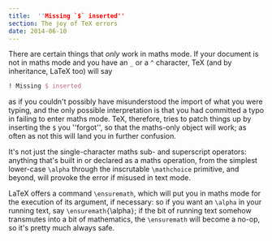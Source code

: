 ```yaml
---
title:  ''Missing `$` inserted''
section: The joy of TeX errors
date: 2014-06-10
---
```


There are certain things that _only_ work in maths mode.  If your
document is not in maths mode and you have an `_` or a `^` character,
TeX (and by inheritance, LaTeX too) will say
```latex
! Missing $ inserted
```
as if you couldn't possibly have misunderstood the import of what you
were typing, and the only possible interpretation is that you had
committed a typo in failing to enter maths mode.  TeX, therefore,
tries to patch things up by inserting the `$` you ''forgot'', so that
the maths-only object will work; as often as not this will land you in
further confusion.

It's not just the single-character maths sub- and superscript
operators: anything that's built in or declared as a maths operation,
from the simplest lower-case `\alpha` through the inscrutable
`\mathchoice` primitive, and beyond, will provoke the error if
misused in text mode.

LaTeX offers a command `\ensuremath`, which will put you in maths
mode for the execution of its argument, if necessary: so if you want
an `\alpha` in your running text, say
`\ensuremath{`\alpha`}`; if the bit of running text somehow
transmutes into a bit of mathematics, the `\ensuremath` will become
a no-op, so it's pretty much always safe.

